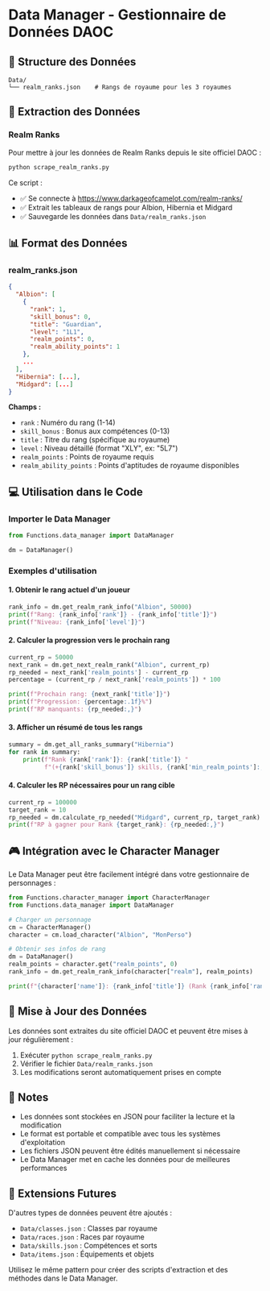 # Data Manager - Gestionnaire de Données DAOC

## 📁 Structure des Données

```
Data/
└── realm_ranks.json    # Rangs de royaume pour les 3 royaumes
```

## 🔧 Extraction des Données

### Realm Ranks

Pour mettre à jour les données de Realm Ranks depuis le site officiel DAOC :

```bash
python scrape_realm_ranks.py
```

Ce script :
- ✅ Se connecte à https://www.darkageofcamelot.com/realm-ranks/
- ✅ Extrait les tableaux de rangs pour Albion, Hibernia et Midgard
- ✅ Sauvegarde les données dans `Data/realm_ranks.json`

## 📊 Format des Données

### realm_ranks.json

```json
{
  "Albion": [
    {
      "rank": 1,
      "skill_bonus": 0,
      "title": "Guardian",
      "level": "1L1",
      "realm_points": 0,
      "realm_ability_points": 1
    },
    ...
  ],
  "Hibernia": [...],
  "Midgard": [...]
}
```

**Champs :**
- `rank` : Numéro du rang (1-14)
- `skill_bonus` : Bonus aux compétences (0-13)
- `title` : Titre du rang (spécifique au royaume)
- `level` : Niveau détaillé (format "XLY", ex: "5L7")
- `realm_points` : Points de royaume requis
- `realm_ability_points` : Points d'aptitudes de royaume disponibles

## 💻 Utilisation dans le Code

### Importer le Data Manager

```python
from Functions.data_manager import DataManager

dm = DataManager()
```

### Exemples d'utilisation

#### 1. Obtenir le rang actuel d'un joueur

```python
rank_info = dm.get_realm_rank_info("Albion", 50000)
print(f"Rang: {rank_info['rank']} - {rank_info['title']}")
print(f"Niveau: {rank_info['level']}")
```

#### 2. Calculer la progression vers le prochain rang

```python
current_rp = 50000
next_rank = dm.get_next_realm_rank("Albion", current_rp)
rp_needed = next_rank['realm_points'] - current_rp
percentage = (current_rp / next_rank['realm_points']) * 100

print(f"Prochain rang: {next_rank['title']}")
print(f"Progression: {percentage:.1f}%")
print(f"RP manquants: {rp_needed:,}")
```

#### 3. Afficher un résumé de tous les rangs

```python
summary = dm.get_all_ranks_summary("Hibernia")
for rank in summary:
    print(f"Rank {rank['rank']}: {rank['title']} "
          f"(+{rank['skill_bonus']} skills, {rank['min_realm_points']:,} RP)")
```

#### 4. Calculer les RP nécessaires pour un rang cible

```python
current_rp = 100000
target_rank = 10
rp_needed = dm.calculate_rp_needed("Midgard", current_rp, target_rank)
print(f"RP à gagner pour Rank {target_rank}: {rp_needed:,}")
```

## 🎮 Intégration avec le Character Manager

Le Data Manager peut être facilement intégré dans votre gestionnaire de personnages :

```python
from Functions.character_manager import CharacterManager
from Functions.data_manager import DataManager

# Charger un personnage
cm = CharacterManager()
character = cm.load_character("Albion", "MonPerso")

# Obtenir ses infos de rang
dm = DataManager()
realm_points = character.get("realm_points", 0)
rank_info = dm.get_realm_rank_info(character["realm"], realm_points)

print(f"{character['name']}: {rank_info['title']} (Rank {rank_info['rank']})")
```

## 🔄 Mise à Jour des Données

Les données sont extraites du site officiel DAOC et peuvent être mises à jour régulièrement :

1. Exécuter `python scrape_realm_ranks.py`
2. Vérifier le fichier `Data/realm_ranks.json`
3. Les modifications seront automatiquement prises en compte

## 📝 Notes

- Les données sont stockées en JSON pour faciliter la lecture et la modification
- Le format est portable et compatible avec tous les systèmes d'exploitation
- Les fichiers JSON peuvent être édités manuellement si nécessaire
- Le Data Manager met en cache les données pour de meilleures performances

## 🚀 Extensions Futures

D'autres types de données peuvent être ajoutés :

- `Data/classes.json` : Classes par royaume
- `Data/races.json` : Races par royaume
- `Data/skills.json` : Compétences et sorts
- `Data/items.json` : Équipements et objets

Utilisez le même pattern pour créer des scripts d'extraction et des méthodes dans le Data Manager.
